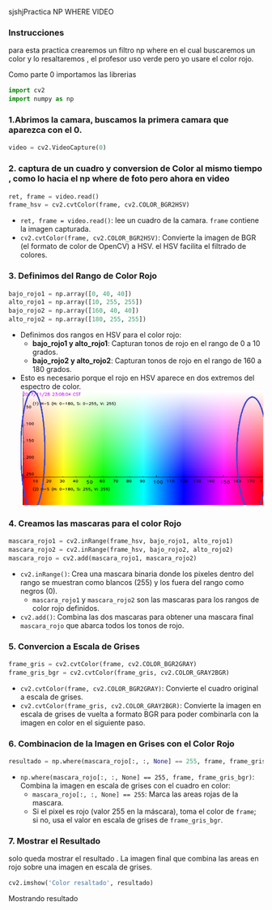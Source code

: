 sjshjPractica NP WHERE VIDEO


### Instrucciones
para esta practica crearemos un filtro np where en el cual buscaremos un color y lo resaltaremos , el profesor uso verde pero yo usare el color rojo.

Como parte 0 importamos las librerias

```python
import cv2
import numpy as np
```


### 1.Abrimos la camara,  buscamos la primera camara que aparezca con el 0.

```python
video = cv2.VideoCapture(0)
```

### 2. captura de un cuadro y conversion de Color al mismo tiempo , como lo hacia el np where de foto pero ahora en video

```python
ret, frame = video.read()
frame_hsv = cv2.cvtColor(frame, cv2.COLOR_BGR2HSV)
```

- `ret, frame = video.read()`: lee un cuadro de la camara. `frame` contiene la imagen capturada.
- `cv2.cvtColor(frame, cv2.COLOR_BGR2HSV)`: Convierte la imagen de BGR (el formato de color de OpenCV) a HSV. el HSV facilita el filtrado de colores.



### 3. Definimos  del Rango de Color Rojo

```python
bajo_rojo1 = np.array([0, 40, 40])
alto_rojo1 = np.array([10, 255, 255])
bajo_rojo2 = np.array([160, 40, 40])
alto_rojo2 = np.array([180, 255, 255])
```

- Definimos dos rangos en HSV para el color rojo:
  - **bajo_rojo1 y alto_rojo1**: Capturan tonos de rojo en el rango de 0 a 10 grados.
  - **bajo_rojo2 y alto_rojo2**: Capturan tonos de rojo en el rango de 160 a 180 grados.
- Esto es necesario porque el rojo en HSV aparece en dos extremos del espectro de color.
![Rojos](https://github.com/ItsCruel/graficacion/blob/main/imagenes%20markdown/rojos1.png?raw=true)


### 4. Creamos las  mascaras para el color Rojo

```python
mascara_rojo1 = cv2.inRange(frame_hsv, bajo_rojo1, alto_rojo1)
mascara_rojo2 = cv2.inRange(frame_hsv, bajo_rojo2, alto_rojo2)
mascara_rojo = cv2.add(mascara_rojo1, mascara_rojo2)
```

- `cv2.inRange()`: Crea una mascara binaria donde los pixeles dentro del rango se muestran como blancos (255) y los fuera del rango como negros (0).
  - `mascara_rojo1` y `mascara_rojo2` son las mascaras para los rangos de color rojo definidos.
- `cv2.add()`: Combina las dos mascaras para obtener una mascara final `mascara_rojo` que abarca todos los tonos de rojo.




### 5.  Convercion a Escala de Grises

```python
frame_gris = cv2.cvtColor(frame, cv2.COLOR_BGR2GRAY)
frame_gris_bgr = cv2.cvtColor(frame_gris, cv2.COLOR_GRAY2BGR)
```

- `cv2.cvtColor(frame, cv2.COLOR_BGR2GRAY)`: Convierte el cuadro original a escala de grises.
- `cv2.cvtColor(frame_gris, cv2.COLOR_GRAY2BGR)`: Convierte la imagen en escala de grises de vuelta a formato BGR para poder combinarla con la imagen en color en el siguiente paso.



### 6. Combinacion de la Imagen en Grises con el Color Rojo

```python
resultado = np.where(mascara_rojo[:, :, None] == 255, frame, frame_gris_bgr)
```

- `np.where(mascara_rojo[:, :, None] == 255, frame, frame_gris_bgr)`: Combina la imagen en escala de grises con el cuadro en color:
  - `mascara_rojo[:, :, None] == 255`: Marca las areas rojas de la mascara.
  - Si el pixel es rojo (valor 255 en la máscara), toma el color de `frame`; si no, usa el valor en escala de grises de `frame_gris_bgr`.



### 7. Mostrar el Resultado 
solo queda mostrar el resultado . La imagen final que combina las areas en rojo sobre una imagen en escala de grises.

```python
cv2.imshow('Color resaltado', resultado)
```

Mostrando resultado
